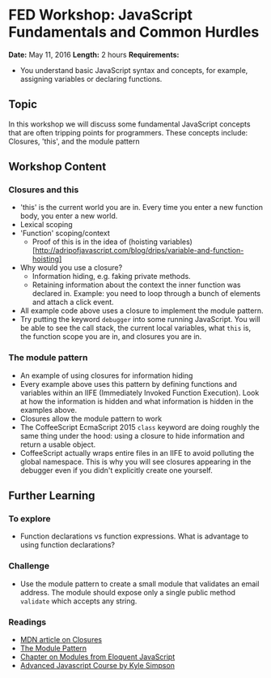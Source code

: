 # FED Workshop: JavaScript Fundamentals and Common Hurdles

**Date:** May 11, 2016
**Length:** 2 hours
**Requirements:**

* You understand basic JavaScript syntax and concepts, for example, assigning variables or declaring functions.

## Topic

In this workshop we will discuss some fundamental JavaScript concepts that are often tripping points for programmers. These concepts include: Closures, 'this', and the module pattern

## Workshop Content

### Closures and this

* 'this' is the current world you are in. Every time you enter a new function body, you enter a new world.
* Lexical scoping
* 'Function' scoping/context
  * Proof of this is in the idea of (hoisting variables)[http://adripofjavascript.com/blog/drips/variable-and-function-hoisting]
* Why would you use a closure?
  * Information hiding, e.g. faking private methods.
  * Retaining information about the context the inner function was declared in. Example: you need to loop through a bunch of elements and attach a click event.
* All example code above uses a closure to implement the module pattern.
* Try putting the keyword `debugger` into some running JavaScript. You will be able to see the call stack, the current local variables, what `this` is, the function scope you are in, and closures you are in.

### The module pattern

* An example of using closures for information hiding
* Every example above uses this pattern by defining functions and variables within an IIFE (Immediately Invoked Function Execution). Look at how the information is hidden and what information is hidden in the examples above.
* Closures allow the module pattern to work
* The CoffeeScript EcmaScript 2015 `class` keyword are doing roughly the same thing under the hood: using a closure to hide information and return a usable object.
* CoffeeScript actually wraps entire files in an IIFE to avoid polluting the global namespace. This is why you will see closures appearing in the debugger even if you didn't explicitly create one yourself.

## Further Learning

### To explore

* Function declarations vs function expressions. What is advantage to using function declarations?

### Challenge

* Use the module pattern to create a small module that validates an email address. The module should expose only a single public method `validate` which accepts any string.

### Readings

* [MDN article on Closures](https://developer.mozilla.org/en/docs/Web/JavaScript/Closures)
* [The Module Pattern](https://addyosmani.com/resources/essentialjsdesignpatterns/book/#modulepatternjavascript)
* [Chapter on Modules from Eloquent JavaScript](http://eloquentjavascript.net/10_modules.html)
* [Advanced Javascript Course by Kyle Simpson](https://frontendmasters.com/courses/advanced-javascript/)
